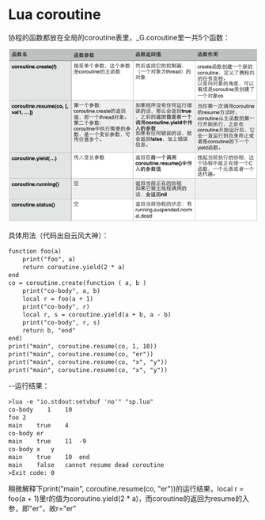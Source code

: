 
# Lua coroutine

协程的函数都放在全局的coroutine表里，_G.coroutine里一共5个函数：

![](coroutine.jpg)

具体用法（代码出自云风大神）：

```
function foo(a)
    print("foo", a)
    return coroutine.yield(2 * a)
end
co = coroutine.create(function ( a, b )
    print("co-body", a, b)
    local r = foo(a + 1)
    print("co-body", r)
    local r, s = coroutine.yield(a + b, a - b)
    print("co-body", r, s)
    return b, "end"
end)
print("main", coroutine.resume(co, 1, 10))
print("main", coroutine.resume(co, "er"))
print("main", coroutine.resume(co, "x", "y"))
print("main", coroutine.resume(co, "x", "y"))
```
--运行结果：

```
>lua -e "io.stdout:setvbuf 'no'" "sp.lua" 
co-body    1	10
foo	2
main	true	4
co-body	er
main	true	11	-9
co-body	x	y
main	true	10	end
main	false	cannot resume dead coroutine
>Exit code: 0
```
稍微解释下print("main", coroutine.resume(co, "er"))的运行结果，local r = foo(a + 1)里r的值为coroutine.yield(2 * a)，而coroutine的返回为resume的入参，即"er"，故r="er"
